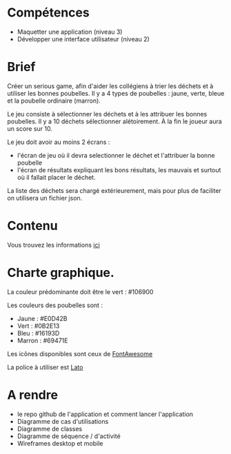 
# Compétences 

* Maquetter une application (niveau 3)
* Développer une interface utilisateur (niveau 2)

# Brief 

Créer un serious game, afin d'aider les collégiens à trier les déchets et à utiliser les bonnes poubelles. 
Il y a 4 types de poubelles : jaune, verte, bleue et la poubelle ordinaire (marron).

Le jeu consiste à sélectionner les déchets et à les attribuer les bonnes poubelles. Il y a 10 déchets sélectionner alétoirement.
À la fin le joueur aura un score sur 10.

Le jeu doit avoir au moins 2 écrans :

* l'écran de jeu où il devra selectionner le déchet et l'attribuer la bonne poubelle
* l'écran de résultats expliquant les bons résultats, les mauvais et surtout où il fallait placer le déchet.

La liste des déchets sera chargé extérieurement, mais pour plus de faciliter on utilisera un fichier json.

# Contenu

Vous trouvez les informations [ici](https://recyclage.ooreka.fr/astuce/voir/745361/tri-selectif)

# Charte graphique.

La couleur prédominante doit être le vert : #106900

Les couleurs des poubelles sont : 

* Jaune : #E0D42B 
* Vert : #0B2E13
* Bleu : #16193D
* Marron : #69471E

Les icônes disponibles sont ceux de [FontAwesome](https://fontawesome.com/)

La police à utiliser est [Lato](https://fonts.google.com/specimen/Lato)

# A rendre

* le repo github de l'application et comment lancer l'application
* Diagramme de cas d'utilisations
* Diagramme de classes 
* Diagramme de séquence / d'activité
* Wireframes desktop et mobile
